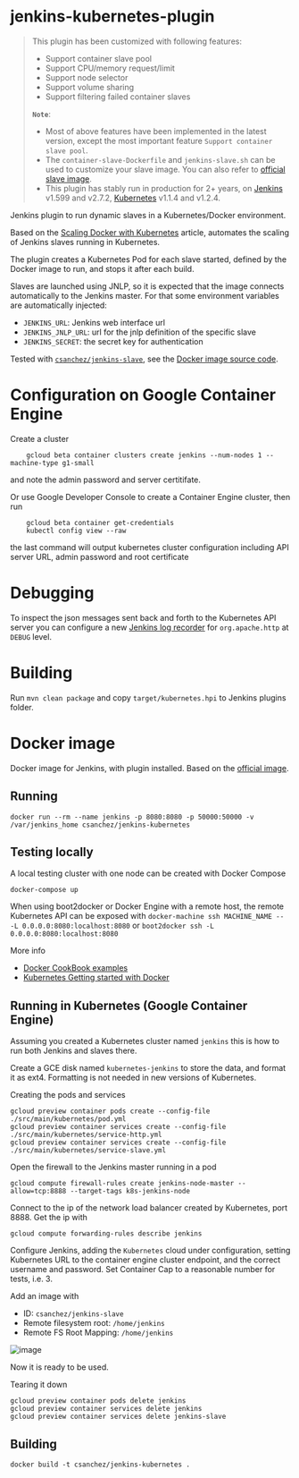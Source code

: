 jenkins-kubernetes-plugin
=========================

> This plugin has been customized with following features:
> - Support container slave pool
> - Support CPU/memory request/limit
> - Support node selector
> - Support volume sharing
> - Support filtering failed container slaves
>
> **`Note`**:
> - Most of above features have been implemented in the latest version, except the most important feature `Support container slave pool`.
> - The `container-slave-Dockerfile` and `jenkins-slave.sh` can be used to customize your slave image. You can also refer to [official slave image](https://github.com/jenkinsci/docker-jnlp-slave).
> - This plugin has stably run in production for 2+ years, on [Jenkins](https://github.com/kohsuke/jenkins) v1.599 and v2.7.2, [Kubernetes](https://github.com/kubernetes/kubernetes) v1.1.4 and v1.2.4.

Jenkins plugin to run dynamic slaves in a Kubernetes/Docker environment.

Based on the [Scaling Docker with Kubernetes](http://www.infoq.com/articles/scaling-docker-with-kubernetes) article,
automates the scaling of Jenkins slaves running in Kubernetes.

The plugin creates a Kubernetes Pod for each slave started,
defined by the Docker image to run, and stops it after each build.

Slaves are launched using JNLP, so it is expected that the image connects automatically to the Jenkins master.
For that some environment variables are automatically injected:

* `JENKINS_URL`: Jenkins web interface url
* `JENKINS_JNLP_URL`: url for the jnlp definition of the specific slave
* `JENKINS_SECRET`: the secret key for authentication

Tested with [`csanchez/jenkins-slave`](https://registry.hub.docker.com/u/csanchez/jenkins-slave/),
see the [Docker image source code](https://github.com/carlossg/jenkins-slave-docker).


# Configuration on Google Container Engine

Create a cluster 
```
    gcloud beta container clusters create jenkins --num-nodes 1 --machine-type g1-small
```
and note the admin password and server certitifate.

Or use Google Developer Console to create a Container Engine cluster, then run 
```
    gcloud beta container get-credentials
    kubectl config view --raw
```
the last command will output kubernetes cluster configuration including API server URL, admin password and root certificate

# Debugging

To inspect the json messages sent back and forth to the Kubernetes API server you can configure
a new [Jenkins log recorder](https://wiki.jenkins-ci.org/display/JENKINS/Logging) for `org.apache.http`
at `DEBUG` level.


# Building

Run `mvn clean package` and copy `target/kubernetes.hpi` to Jenkins plugins folder.

# Docker image

Docker image for Jenkins, with plugin installed.
Based on the [official image](https://registry.hub.docker.com/_/jenkins/).

## Running

    docker run --rm --name jenkins -p 8080:8080 -p 50000:50000 -v /var/jenkins_home csanchez/jenkins-kubernetes

## Testing locally

A local testing cluster with one node can be created with Docker Compose

    docker-compose up

When using boot2docker or Docker Engine with a remote host, the remote Kubernetes API can be exposed
with `docker-machine ssh MACHINE_NAME -- -L 0.0.0.0:8080:localhost:8080` or `boot2docker ssh -L 0.0.0.0:8080:localhost:8080`

More info

* [Docker CookBook examples](https://github.com/how2dock/docbook/tree/master/ch05/docker)
* [Kubernetes Getting started with Docker](https://github.com/GoogleCloudPlatform/kubernetes/blob/master/docs/getting-started-guides/docker.md)

## Running in Kubernetes (Google Container Engine)

Assuming you created a Kubernetes cluster named `jenkins` this is how to run both Jenkins and slaves there.

Create a GCE disk named `kubernetes-jenkins` to store the data, and format it as ext4.
Formatting is not needed in new versions of Kubernetes.

Creating the pods and services

    gcloud preview container pods create --config-file ./src/main/kubernetes/pod.yml
    gcloud preview container services create --config-file ./src/main/kubernetes/service-http.yml
    gcloud preview container services create --config-file ./src/main/kubernetes/service-slave.yml

Open the firewall to the Jenkins master running in a pod

    gcloud compute firewall-rules create jenkins-node-master --allow=tcp:8888 --target-tags k8s-jenkins-node

Connect to the ip of the network load balancer created by Kubernetes, port 8888. Get the ip with

    gcloud compute forwarding-rules describe jenkins

Configure Jenkins, adding the `Kubernetes` cloud under configuration, setting
Kubernetes URL to the container engine cluster endpoint, and the correct username and password.
Set Container Cap to a reasonable number for tests, i.e. 3.

Add an image with

* ID: `csanchez/jenkins-slave`
* Remote filesystem root: `/home/jenkins`
* Remote FS Root Mapping: `/home/jenkins`

![image](configuration.png)

Now it is ready to be used.

Tearing it down

    gcloud preview container pods delete jenkins
    gcloud preview container services delete jenkins
    gcloud preview container services delete jenkins-slave



## Building

    docker build -t csanchez/jenkins-kubernetes .
